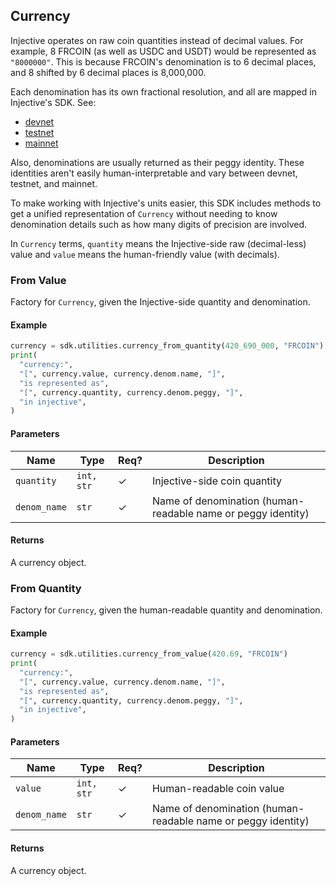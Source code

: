 ## Currency

Injective operates on raw coin quantities instead of decimal values. For example, 8 FRCOIN (as well as USDC and USDT) would be represented as `"8000000"`. This is because FRCOIN's denomination is to 6 decimal places, and 8 shifted by 6 decimal places is 8,000,000.

Each denomination has its own fractional resolution, and all are mapped in Injective's SDK. See:

* [devnet](https://github.com/InjectiveLabs/sdk-python/blob/master/pyinjective/denoms_devnet.ini)
* [testnet](https://github.com/InjectiveLabs/sdk-python/blob/master/pyinjective/denoms_testnet.ini)
* [mainnet](https://github.com/InjectiveLabs/sdk-python/blob/master/pyinjective/denoms_mainnet.ini)

Also, denominations are usually returned as their peggy identity. These identities aren't easily human-interpretable and vary between devnet, testnet, and mainnet.

To make working with Injective's units easier, this SDK includes methods to get a unified representation of `Currency` without needing to know denomination details such as how many digits of precision are involved.

In `Currency` terms, `quantity` means the Injective-side raw (decimal-less) value and `value` means the human-friendly value (with decimals).

### From Value

Factory for `Currency`, given the Injective-side quantity and denomination.

#### Example

```python
currency = sdk.utilities.currency_from_quantity(420_690_000, "FRCOIN")
print(
  "currency:",
  "[", currency.value, currency.denom.name, "]",
  "is represented as",
  "[", currency.quantity, currency.denom.peggy, "]",
  "in injective",
)
```

#### Parameters

| Name | Type | Req? | Description |
| - | - | - | - |
| `quantity` | `int, str` | ✓ | Injective-side coin quantity |
| `denom_name` | `str` | ✓ | Name of denomination (human-readable name or peggy identity) |

#### Returns

A currency object.

### From Quantity

Factory for `Currency`, given the human-readable quantity and denomination.

#### Example

```python
currency = sdk.utilities.currency_from_value(420.69, "FRCOIN")
print(
  "currency:",
  "[", currency.value, currency.denom.name, "]",
  "is represented as",
  "[", currency.quantity, currency.denom.peggy, "]",
  "in injective",
)
```

#### Parameters

| Name | Type | Req? | Description |
| - | - | - | - |
| `value` | `int, str` | ✓ | Human-readable coin value |
| `denom_name` | `str` | ✓ | Name of denomination (human-readable name or peggy identity) |

#### Returns

A currency object.
